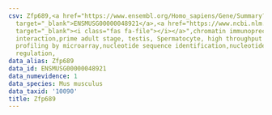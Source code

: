 ```yaml
---
csv: Zfp689,<a href="https://www.ensembl.org/Homo_sapiens/Gene/Summary?db=core;g=ENSMUSG00000048921"
  target="_blank">ENSMUSG00000048921</a>,<a href="https://www.ncbi.nlm.nih.gov/pubmed/23834426"
  target="_blank"><i class="fas fa-file"></i></a>",chromatin immunoprecipitation assay,direct
  interaction,prime adult stage, testis, Spermatocyte, high throughput transcription
  profiling by microarray,nucleotide sequence identification,nucleotide sequence identification,transcriptional
  regulation,
data_alias: Zfp689
data_id: ENSMUSG00000048921
data_numevidence: 1
data_species: Mus musculus
data_taxid: '10090'
title: Zfp689
---
```

